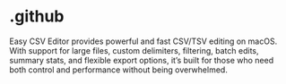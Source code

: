 # .github
Easy CSV Editor provides powerful and fast CSV/TSV editing on macOS. With support for large files, custom delimiters, filtering, batch edits, summary stats, and flexible export options, it’s built for those who need both control and performance without being overwhelmed.  
